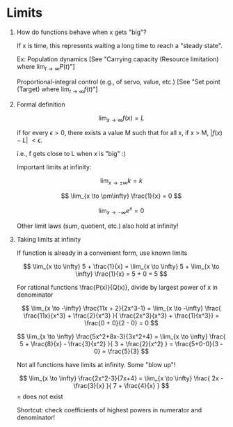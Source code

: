 # Limits

1. How do functions behave when x gets "big"?

    If x is time, this represents waiting a long time to reach a "steady state".

    Ex: Population dynamics
    [See "Carrying capacity (Resource limitation) where $\lim_{t \to \infty} P(t)$"]

    Proportional-integral control (e.g., of servo, value, etc.)
    [See "Set point (Target) where $\lim_{t \to \infty} f(t)$"]

2. Formal definition

    $$
    \lim_{x \to \infty} f(x) = L
    $$
    
    if for every $\epsilon > 0$, there exists a value M such that for all x, if x > M, $\left| f(x) - L \right|$ $< \epsilon$.

    i.e., f gets close to L when x is "big" :)

    Important limits at infinity:

    $$
    \lim_{x \to \pm\infty} k = k
    $$

    $$
    \lim_{x \to \pm\infty} \frac{1}{x} = 0
    $$

    $$
    \lim_{x \to -\infty} e^x = 0
    $$

    Other limit laws (sum, quotient, etc.) also hold at infinity!

3. Taking limits at infinity

    If function is already in a convenient form, use known limits

    $$
    \lim_{x \to \infty} 5 + \frac{1}{x} = \lim_{x \to \infty} 5 + \lim_{x \to \infty} \frac{1}{x} = 5 + 0 = 5
    $$

    For rational functions \frac{P(x)}{Q(x)}, divide by largest power of x in denominator

    $$
    \lim_{x \to -\infty} \frac{11x + 2}{2x^3-1} = \lim_{x \to -\infty} \frac{ \frac{11x}{x^3} + \frac{2}{x^3} }{ \frac{2x^3}{x^3} + \frac{1}{x^3}} = \frac{0 + 0}{2 - 0} = 0
    $$

    $$
    \lim_{x \to \infty} \frac{5x^2+8x-3}{3x^2+4} = \lim_{x \to \infty} \frac{ 5 + \frac{8}{x} - \frac{3}{x^2} }{ 3 + \frac{2}{x^2} } = \frac{5+0-0}{3 - 0} = \frac{5}{3}
    $$

    Not all functions have limits at infinity. Some "blow up"!

    $$
    \lim_{x \to \infty} \frac{2x^2-3}{7x+4} = \lim_{x \to \infty} \frac{ 2x - \frac{3}{x} }{ 7 + \frac{4}{x} }
    $$
    = does not exist

    Shortcut: check coefficients of highest powers in numerator and denominator!
    






